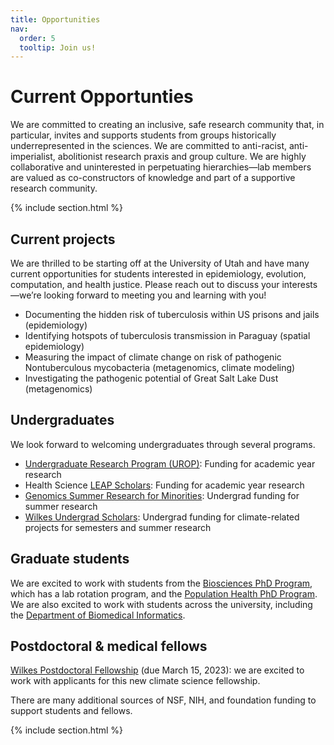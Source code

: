 ```yaml
---
title: Opportunities
nav:
  order: 5
  tooltip: Join us!
---
```


# <i class="fas fa-microscope"></i>Current Opportunties

We are committed to creating an inclusive, safe research community that, in particular, invites and supports students from groups historically underrepresented in the sciences. We are committed to anti-racist, anti-imperialist, abolitionist research praxis and group culture. We are highly collaborative and uninterested in perpetuating hierarchies—lab members are valued as co-constructors of knowledge and part of a supportive research community. 

{% include section.html %}

## Current projects

We are thrilled to be starting off at the University of Utah and have many current opportunities for students interested in epidemiology, evolution, computation, and health justice. Please reach out to discuss your interests—we’re looking forward to meeting you and learning with you!

-	Documenting the hidden risk of tuberculosis within US prisons and jails (epidemiology)
-	Identifying hotspots of tuberculosis transmission in Paraguay (spatial epidemiology) 
-	Measuring the impact of climate change on risk of pathogenic Nontuberculous mycobacteria (metagenomics, climate modeling)
-	Investigating the pathogenic potential of Great Salt Lake Dust (metagenomics)

## Undergraduates

We look forward to welcoming undergraduates through several programs. 

- [Undergraduate Research Program (UROP)](https://our.utah.edu/research-scholarship-opportunities/urop/): Funding for academic year research
- Health Science [LEAP Scholars](https://leap.utah.edu/): Funding for academic year research
- [Genomics Summer Research for Minorities](https://prod.pediatrics.medicine.utah.edu/pediatrics/research/education/gsrm/program-info): Undergrad funding for summer research
- [Wilkes Undergrad Scholars](https://wilkescenter.utah.edu/funding-opportunities/wilkes-scholars/): Undergrad funding for climate-related projects for semesters and summer research

## Graduate students

We are excited to work with students from the [Biosciences PhD Program](https://bioscience.utah.edu/), which has a lab rotation program, and the [Population Health PhD Program](https://medicine.utah.edu/population-health-sciences/phd). We are also excited to work with students across the university, including the [Department of Biomedical Informatics](https://medicine.utah.edu/dbmi).

## Postdoctoral & medical fellows

[Wilkes Postdoctoral Fellowship](https://wilkescenter.utah.edu/funding-opportunities/wilkes-center-postdoctoral-program/) (due March 15, 2023): we are excited to work with applicants for this new climate science fellowship.


There are many additional sources of NSF, NIH, and foundation funding to support students and fellows. 


{% include section.html %}
